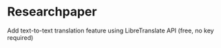 # Researchpaper

Add text-to-text translation feature using LibreTranslate API (free, no key required)
